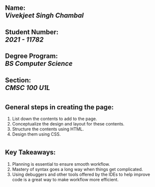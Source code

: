 ## Name: <br>***Vivekjeet Singh Chambal***
## Student Number: <br>***2021 - 11782***
## Degree Program: <br>***BS Computer Science***
## Section: <br>***CMSC 100 U1L***
#
## General steps in creating the page:
1. List down the contents to add to the page.
2. Conceptualize the design and layout for these contents.
3. Structure the contents using HTML.
4. Design them using CSS.
#
## Key Takeaways:
1. Planning is essential to ensure smooth workflow.
2. Mastery of syntax goes a long way when things get complicated.
3. Using debuggers and other tools offered by the IDEs to help improve code is a great way to make workflow more efficient.